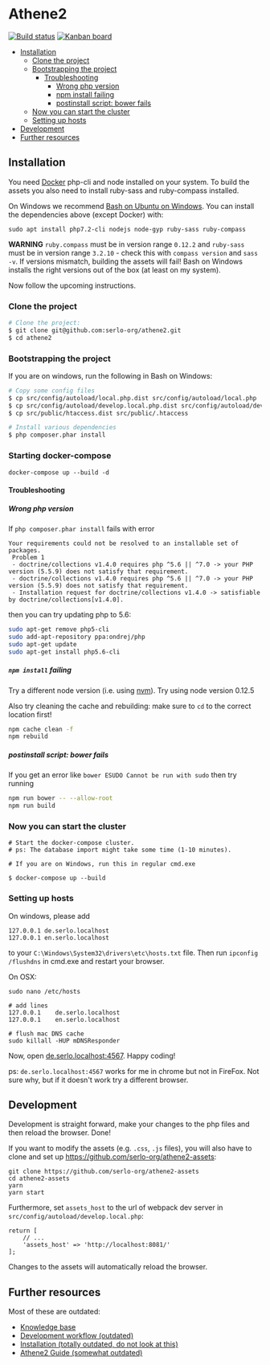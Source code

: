 # Athene2

[![Build status](https://img.shields.io/travis/com/serlo-org/athene2.svg)](https://travis-ci.com/serlo-org/athene2) [![Kanban board](https://img.shields.io/badge/Kanban-board-brightgreen.svg)](https://github.com/orgs/serlo-org/projects/1)

<!-- START doctoc generated TOC please keep comment here to allow auto update -->
<!-- DON'T EDIT THIS SECTION, INSTEAD RE-RUN doctoc TO UPDATE -->

- [Installation](#installation)
  - [Clone the project](#clone-the-project)
  - [Bootstrapping the project](#bootstrapping-the-project)
    - [Troubleshooting](#troubleshooting)
      - [Wrong php version](#wrong-php-version)
      - [npm install failing](#npm-install-failing)
      - [postinstall script: bower fails](#postinstall-script-bower-fails)
  - [Now you can start the cluster](#now-you-can-start-the-cluster)
  - [Setting up hosts](#setting-up-hosts)
- [Development](#development)
- [Further resources](#further-resources)

<!-- END doctoc generated TOC please keep comment here to allow auto update -->

## Installation

You need [Docker](https://docs.docker.com/engine/installation/) php-cli and node installed on your system.
To build the assets you also need to install ruby-sass and ruby-compass installed.

On Windows we recommend [Bash on Ubuntu on Windows](https://msdn.microsoft.com/de-de/commandline/wsl/about). You can
install the dependencies above (except Docker) with:

```
sudo apt install php7.2-cli nodejs node-gyp ruby-sass ruby-compass
```

**WARNING** `ruby.compass` must be in version range `0.12.2` and `ruby-sass` must be in version range `3.2.10` - check this with
`compass version` and `sass -v`. If versions mismatch, building the assets will fail! Bash on Windows installs
the right versions out of the box (at least on my system).

Now follow the upcoming instructions.

### Clone the project

```sh
# Clone the project:
$ git clone git@github.com:serlo-org/athene2.git
$ cd athene2
```

### Bootstrapping the project

If you are on windows, run the following in Bash on Windows:

```sh
# Copy some config files
$ cp src/config/autoload/local.php.dist src/config/autoload/local.php
$ cp src/config/autoload/develop.local.php.dist src/config/autoload/develop.local.php
$ cp src/public/htaccess.dist src/public/.htaccess

# Install various dependencies
$ php composer.phar install
```

### Starting docker-compose

```
docker-compose up --build -d
```

#### Troubleshooting

##### Wrong php version

If `php composer.phar install` fails with error

```
Your requirements could not be resolved to an installable set of packages.
 Problem 1
 - doctrine/collections v1.4.0 requires php ^5.6 || ^7.0 -> your PHP version (5.5.9) does not satisfy that requirement.
 - doctrine/collections v1.4.0 requires php ^5.6 || ^7.0 -> your PHP version (5.5.9) does not satisfy that requirement.
 - Installation request for doctrine/collections v1.4.0 -> satisfiable by doctrine/collections[v1.4.0].
```

then you can try updating php to 5.6:

```sh
sudo apt-get remove php5-cli
sudo add-apt-repository ppa:ondrej/php
sudo apt-get update
sudo apt-get install php5.6-cli
```

##### `npm install` failing

Try a different node version (i.e. using [nvm](https://github.com/creationix/nvm)). Try using node version 0.12.5

Also try cleaning the cache and rebuilding:
make sure to `cd` to the correct location first!

```sh
npm cache clean -f
npm rebuild
```

##### postinstall script: bower fails

If you get an error like `bower ESUDO Cannot be run with sudo` then try running

```sh
npm run bower -- --allow-root
npm run build
```

### Now you can start the cluster

```
# Start the docker-compose cluster.
# ps: The database import might take some time (1-10 minutes).

# If you are on Windows, run this in regular cmd.exe

$ docker-compose up --build
```

### Setting up hosts

On windows, please add

```
127.0.0.1 de.serlo.localhost
127.0.0.1 en.serlo.localhost
```

to your `C:\Windows\System32\drivers\etc\hosts.txt` file. Then run `ipconfig /flushdns` in cmd.exe and
restart your browser.

On OSX:

```
sudo nano /etc/hosts

# add lines
127.0.0.1    de.serlo.localhost
127.0.0.1    en.serlo.localhost

# flush mac DNS cache
sudo killall -HUP mDNSResponder
```

Now, open [de.serlo.localhost:4567](de.serlo.localhost:4567). Happy coding!

ps: `de.serlo.localhost:4567` works for me in chrome but not in FireFox. Not sure why, but if it doesn't work try
a different browser.

## Development

Development is straight forward, make your changes to the php files and then reload the browser. Done!

If you want to modify the assets (e.g. `.css`, `.js` files), you will also have to clone and set up https://github.com/serlo-org/athene2-assets:

```
git clone https://github.com/serlo-org/athene2-assets
cd athene2-assets
yarn
yarn start
```

Furthermore, set `assets_host` to the url of webpack dev server in `src/config/autoload/develop.local.php`:

```.php
return [
    // ...
    'assets_host' => 'http://localhost:8081/'
];
```

Changes to the assets will automatically reload the browser.

## Further resources

Most of these are outdated:

- [Knowledge base](https://github.com/serlo-org/athene2/wiki/Knowledge-base)
- [Development workflow (outdated)](https://github.com/serlo-org/athene2/wiki/Development-workflow)
- [Installation (totally outdated, do not look at this)](https://github.com/serlo-org/athene2/wiki/Installation)
- [Athene2 Guide (somewhat outdated)](https://serlo-org.github.io/athene2-guide/)

